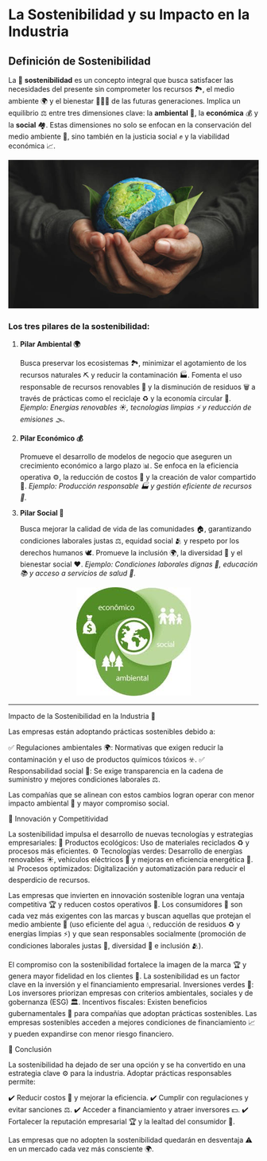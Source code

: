 # **La Sostenibilidad y su Impacto en la Industria**

## **Definición de Sostenibilidad**

La 🌿 **sostenibilidad** es un concepto integral que busca satisfacer las necesidades del presente sin comprometer los recursos 🏞️, el medio ambiente 🌍 y el bienestar 🧑‍🤝‍🧑 de las futuras generaciones. Implica un equilibrio ⚖️ entre tres dimensiones clave: la **ambiental** 🌱, la **económica** 💰 y la **social** 🏘️. Estas dimensiones no solo se enfocan en la conservación del medio ambiente 🐾, sino también en la justicia social ✊ y la viabilidad económica 📈.


<p align="center">
  <img src="/img/definicion.jpg" alt="![Definicion](img/definicion.jpg)" />
</p>  

### **Los tres pilares de la sostenibilidad:**

1. **Pilar Ambiental 🌍**

    Busca preservar los ecosistemas 🏞️, minimizar el agotamiento de los recursos naturales ⛏️ y reducir la contaminación 🏭. Fomenta el uso responsable de recursos      renovables 🌱 y la disminución de residuos 🗑️ a través de prácticas como el reciclaje ♻️ y la economía circular 🔄.
        *Ejemplo: Energías renovables ☀️, tecnologías limpias ⚡ y reducción de emisiones 🌫️.*
    

2. **Pilar Económico 💰**

    Promueve el desarrollo de modelos de negocio que aseguren un crecimiento económico a largo plazo 📊. Se enfoca en la eficiencia operativa ⚙️, la reducción de       costos 💸 y la creación de valor compartido 🤝.
        *Ejemplo: Producción responsable 🏭 y gestión eficiente de recursos 🔄.*
   

3. **Pilar Social 👥**

    Busca mejorar la calidad de vida de las comunidades 🏠, garantizando condiciones laborales justas ⚖️, equidad social 🫂 y respeto por los derechos humanos 🕊️.
    Promueve la inclusión 🌍, la diversidad 🌈 y el bienestar social ❤️.
        *Ejemplo: Condiciones laborales dignas 👷, educación 📚 y acceso a servicios de salud 🏥.*

<p align="center">
  <img src="/img/aes.jpeg" alt="![aes](img/aes.jpeg)" />
</p> 

---

Impacto de la Sostenibilidad en la Industria 🏢

Las empresas están adoptando prácticas sostenibles debido a:

✅ Regulaciones ambientales 🌍: Normativas que exigen reducir la contaminación y el uso de productos químicos tóxicos ☣️.
✅ Responsabilidad social 🤝: Se exige transparencia en la cadena de suministro y mejores condiciones laborales ⚖️.

Las compañías que se alinean con estos cambios logran operar con menor impacto ambiental 🐾 y mayor compromiso social. 

🚀 Innovación y Competitividad

La sostenibilidad impulsa el desarrollo de nuevas tecnologías y estrategias empresariales:
    🌿 Productos ecológicos: Uso de materiales reciclados ♻️ y procesos más eficientes.
    ⚙️ Tecnologías verdes: Desarrollo de energías renovables ☀️, vehículos eléctricos 🚗 y mejoras en eficiencia energética 🔋.
    📊 Procesos optimizados: Digitalización y automatización para reducir el desperdicio de recursos.

Las empresas que invierten en innovación sostenible logran una ventaja competitiva 🏆 y reducen costos operativos 💸. Los consumidores 🛒 son cada vez más exigentes con las marcas y buscan aquellas que protejan el medio ambiente 💚 (uso eficiente del agua 💧, reducción de residuos ♻️ y energías limpias ⚡) y que sean responsables socialmente (promoción de condiciones laborales justas 👷, diversidad 🌈 e inclusión 🫂).

El compromiso con la sostenibilidad fortalece la imagen de la marca 🏆 y genera mayor fidelidad en los clientes 💼. La sostenibilidad es un factor clave en la inversión y el financiamiento empresarial. Inversiones verdes 🌱: Los inversores priorizan empresas con criterios ambientales, sociales y de gobernanza (ESG) 🏛️. Incentivos fiscales: Existen beneficios gubernamentales 💸 para compañías que adoptan prácticas sostenibles. Las empresas sostenibles acceden a mejores condiciones de financiamiento 📈 y pueden expandirse con menor riesgo financiero.

📝 Conclusión

La sostenibilidad ha dejado de ser una opción y se ha convertido en una estrategia clave ⚙️ para la industria. Adoptar prácticas responsables permite:

✔️ Reducir costos 💸 y mejorar la eficiencia.
✔️ Cumplir con regulaciones y evitar sanciones ⚖️.
✔️ Acceder a financiamiento y atraer inversores 💵.
✔️ Fortalecer la reputación empresarial 🏆 y la lealtad del consumidor 🛒.

Las empresas que no adopten la sostenibilidad quedarán en desventaja ⚠️ en un mercado cada vez más consciente 🌍.

